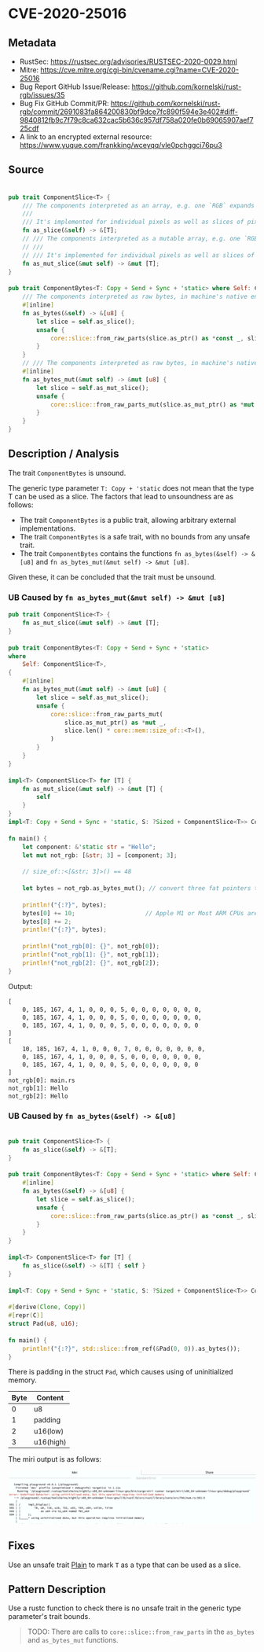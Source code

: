 # CVE-2020-25016

## Metadata

- RustSec: https://rustsec.org/advisories/RUSTSEC-2020-0029.html
- Mitre: https://cve.mitre.org/cgi-bin/cvename.cgi?name=CVE-2020-25016
- Bug Report GitHub Issue/Release: https://github.com/kornelski/rust-rgb/issues/35
- Bug Fix GitHub Commit/PR: https://github.com/kornelski/rust-rgb/commit/2691083fa864200830bf9dce7fc890f594e3e402#diff-9840812fb9c7f79c8ca632cac5b636c957df758a020fe0b69065907aef725cdf
- A link to an encrypted external resource: https://www.yuque.com/frankking/wceyqq/vle0pchggci76pu3

## Source

```rust

pub trait ComponentSlice<T> {
    /// The components interpreted as an array, e.g. one `RGB` expands to 3 elements.
    ///
    /// It's implemented for individual pixels as well as slices of pixels.
    fn as_slice(&self) -> &[T];
    // /// The components interpreted as a mutable array, e.g. one `RGB` expands to 3 elements.
    // ///
    // /// It's implemented for individual pixels as well as slices of pixels.
    fn as_mut_slice(&mut self) -> &mut [T];
}

pub trait ComponentBytes<T: Copy + Send + Sync + 'static> where Self: ComponentSlice<T> {
    /// The components interpreted as raw bytes, in machine's native endian. In `RGB` bytes of the red component are first.
    #[inline]
    fn as_bytes(&self) -> &[u8] {
        let slice = self.as_slice();
        unsafe {
            core::slice::from_raw_parts(slice.as_ptr() as *const _, slice.len() * core::mem::size_of::<T>())
        }
    }
    // /// The components interpreted as raw bytes, in machine's native endian. In `RGB` bytes of the red component are first.
    #[inline]
    fn as_bytes_mut(&mut self) -> &mut [u8] {
        let slice = self.as_mut_slice();
        unsafe {
            core::slice::from_raw_parts_mut(slice.as_mut_ptr() as *mut _, slice.len() * core::mem::size_of::<T>())
        }
    }
}
```

## Description / Analysis

The trait `ComponentBytes` is unsound.

The generic type parameter `T: Copy + 'static` does not mean that the type T can be used as a slice. The factors that lead to unsoundness are as follows:

- The trait `ComponentBytes` is a public trait, allowing arbitrary external implementations.
- The trait `ComponentBytes` is a safe trait, with no bounds from any unsafe trait.
- The trait `ComponentBytes` contains the functions `fn as_bytes(&self) -> &[u8]` and `fn as_bytes_mut(&mut self) -> &mut [u8]`.

Given these, it can be concluded that the trait must be unsound.

### UB Caused by `fn as_bytes_mut(&mut self) -> &mut [u8]`

```Rust
pub trait ComponentSlice<T> {
    fn as_mut_slice(&mut self) -> &mut [T];
}

pub trait ComponentBytes<T: Copy + Send + Sync + 'static>
where
    Self: ComponentSlice<T>,
{
    #[inline]
    fn as_bytes_mut(&mut self) -> &mut [u8] {
        let slice = self.as_mut_slice();
        unsafe {
            core::slice::from_raw_parts_mut(
                slice.as_mut_ptr() as *mut _,
                slice.len() * core::mem::size_of::<T>(),
            )
        }
    }
}

impl<T> ComponentSlice<T> for [T] {
    fn as_mut_slice(&mut self) -> &mut [T] {
        self
    }
}
impl<T: Copy + Send + Sync + 'static, S: ?Sized + ComponentSlice<T>> ComponentBytes<T> for S {}

fn main() {
    let component: &'static str = "Hello";
    let mut not_rgb: [&str; 3] = [component; 3];

    // size_of::<[&str; 3]>() == 48
    
    let bytes = not_rgb.as_bytes_mut(); // convert three fat pointers to bytes

    println!("{:?}", bytes);
    bytes[0] += 10;                    // Apple M1 or Most ARM CPUs are Little Endian
    bytes[8] += 2;
    println!("{:?}", bytes);

    println!("not_rgb[0]: {}", not_rgb[0]);
    println!("not_rgb[1]: {}", not_rgb[1]);
    println!("not_rgb[2]: {}", not_rgb[2]);
} 
```

Output: 

```text
[
	0, 185, 167, 4, 1, 0, 0, 0, 5, 0, 0, 0, 0, 0, 0, 0, 
	0, 185, 167, 4, 1, 0, 0, 0, 5, 0, 0, 0, 0, 0, 0, 0, 
	0, 185, 167, 4, 1, 0, 0, 0, 5, 0, 0, 0, 0, 0, 0, 0
]
[
	10, 185, 167, 4, 1, 0, 0, 0, 7, 0, 0, 0, 0, 0, 0, 0,
    0, 185, 167, 4, 1, 0, 0, 0, 5, 0, 0, 0, 0, 0, 0, 0, 
    0, 185, 167, 4, 1, 0, 0, 0, 5, 0, 0, 0, 0, 0, 0, 0
]
not_rgb[0]: main.rs
not_rgb[1]: Hello
not_rgb[2]: Hello
```

### UB Caused by `fn as_bytes(&self) -> &[u8]`

```Rust

pub trait ComponentSlice<T> {
    fn as_slice(&self) -> &[T];
}

pub trait ComponentBytes<T: Copy + Send + Sync + 'static> where Self: ComponentSlice<T> {
    #[inline]
    fn as_bytes(&self) -> &[u8] {
        let slice = self.as_slice();
        unsafe {
            core::slice::from_raw_parts(slice.as_ptr() as *const _, slice.len() * core::mem::size_of::<T>())
        }
    }
}

impl<T> ComponentSlice<T> for [T] {
    fn as_slice(&self) -> &[T] { self } 
}

impl<T: Copy + Send + Sync + 'static, S: ?Sized + ComponentSlice<T>> ComponentBytes<T> for S {}

#[derive(Clone, Copy)]
#[repr(C)]
struct Pad(u8, u16);

fn main() {
    println!("{:?}", std::slice::from_ref(&Pad(0, 0)).as_bytes());
}
```

There is padding in the struct `Pad`, which causes using of uninitialized memory.

Byte | Content
----|------
  0 | u8
  1 | padding
  2 | u16(low)
  3 | u16(high)

The miri output is as follows:

![miri_output](./figures/CVE-2020-25016-miri.png)


## Fixes

Use an unsafe trait [Plain](https://crates.io/crates/plain) to mark `T` as a type that can be used as a slice.

## Pattern Description

Use a rustc function to check there is no unsafe trait in the generic type parameter's trait bounds.

> TODO: There are calls to `core::slice::from_raw_parts` in the `as_bytes` and `as_bytes_mut` functions.